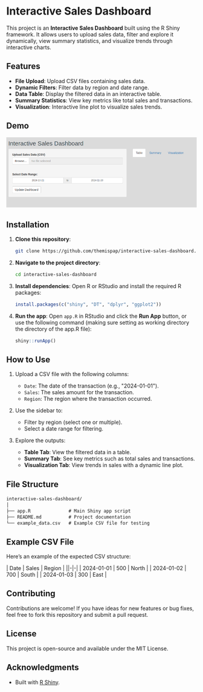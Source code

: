 # Interactive Sales Dashboard

This project is an **Interactive Sales Dashboard** built using the R Shiny framework. It allows users to upload sales data, filter and explore it dynamically, view summary statistics, and visualize trends through interactive charts.

## Features

- **File Upload**: Upload CSV files containing sales data.
- **Dynamic Filters**: Filter data by region and date range.
- **Data Table**: Display the filtered data in an interactive table.
- **Summary Statistics**: View key metrics like total sales and transactions.
- **Visualization**: Interactive line plot to visualize sales trends.

## Demo

<img src="screenshot.png" alt="App Screenshot" width="600">

## Installation

1. **Clone this repository**:
   ```bash
   git clone https://github.com/themispap/interactive-sales-dashboard.git
   ```
   
2. **Navigate to the project directory**:
   ```bash
   cd interactive-sales-dashboard
   ```

3. **Install dependencies**:
   Open R or RStudio and install the required R packages:
   ```R
   install.packages(c("shiny", "DT", "dplyr", "ggplot2"))
   ```

4. **Run the app**:
   Open `app.R` in RStudio and click the **Run App** button, or use the following command (making sure setting as working directory the directory of the app.R file):
   ```R
   shiny::runApp()
   ```

## How to Use

1. Upload a CSV file with the following columns:
   - `Date`: The date of the transaction (e.g., "2024-01-01").
   - `Sales`: The sales amount for the transaction.
   - `Region`: The region where the transaction occurred.

2. Use the sidebar to:
   - Filter by region (select one or multiple).
   - Select a date range for filtering.

3. Explore the outputs:
   - **Table Tab**: View the filtered data in a table.
   - **Summary Tab**: See key metrics such as total sales and transactions.
   - **Visualization Tab**: View trends in sales with a dynamic line plot.

## File Structure

```
interactive-sales-dashboard/
│
├── app.R              # Main Shiny app script
├── README.md          # Project documentation
└── example_data.csv   # Example CSV file for testing
```

## Example CSV File

Here’s an example of the expected CSV structure:

| Date       | Sales | Region      |
||-|-|
| 2024-01-01 | 500   | North       |
| 2024-01-02 | 700   | South       |
| 2024-01-03 | 300   | East        |

## Contributing

Contributions are welcome! If you have ideas for new features or bug fixes, feel free to fork this repository and submit a pull request.

## License

This project is open-source and available under the MIT License.

## Acknowledgments

- Built with [R Shiny](https://shiny.rstudio.com/).